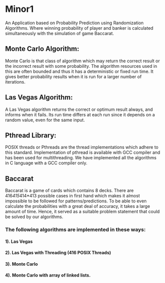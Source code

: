 # Minor1
An Application based on Probability Prediction using Randomization Algorithms. Where winning probability of player and banker is calculated simultaneously with the simulation of game Baccarat.

## Monte Carlo Algorithm:

Monte Carlo is that class of algorithm which may return the correct result or the incorrect result
with some probability. The algorithm resources used in this are often bounded and thus it has a deterministic
or fixed run time. It gives better probability results when it is run for a larger number of iterations.

## Las Vegas Algorithm:

A Las Vegas algorithm returns the correct or optimum result always, and informs when it fails.
Its run time differs at each run since it depends on a random value, even for the same input. 

## Pthread Library:
 POSIX threads or Pthreads are the thread implementations which adhere to this standard. Implementation of pthread is available with GCC compiler and has been used for multithreading. We have implemented all the algorithms in C language with a GCC
compiler only.

## Baccarat
Baccarat is a game of cards which contains 8 decks. There are 416*415*414*413 possible cases in first hand
which makes it almost impossible to be followed for patterns/predictions. To be able to even calculate the
probabilities with a great deal of accuracy, it takes a large amount of time. Hence, it served as a suitable
problem statement that could be solved by our algorithms. 

### The following algorithms are implemented in these ways:
 #### 1). Las Vegas
 #### 2). Las Vegas with Threading (416 POSIX Threads)
 #### 3). Monte Carlo
 #### 4). Monte Carlo with array of linked lists.
 




